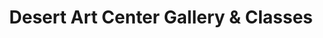 ---
title: "Desert Art Center Gallery & Classes"
url: /palm-springs/desert-art-center-gallery-und-classes/
shop: Kunst
---